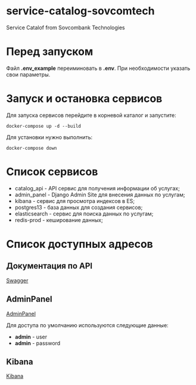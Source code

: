 # service-catalog-sovcomtech
Service Catalof from Sovcombank Technologies

# Перед запуском

Файл **.env_example** переиминовать в **.env**. При необходимости указать свои параметры.

# Запуск и остановка сервисов

Для запуска сервисов перейдите в корневой каталог и запустите:

```docker-compose up -d --build```

Для установки нужно выполнить:

```docker-compose down```

# Список сервисов

* catalog_api - API сервис для получения информации об услугах;
* admin_panel - Django Admin Site для внесения данных по услугам;
* kibana - сервис для просмотра индексов в ES;
* postgres13 - база данных для создания сервисов;
* elasticsearch - сервис для поиска данных по услугам;
* redis-prod - кеширование данных;

# Список доступных адресов

## Документация по API

[Swagger](http://localhost:8011/api/openapi)

## AdminPanel

[AdminPanel](http://localhost:8082/admin/)

Для доступа по умолчанию используются следующие данные:

* **admin** - user
* **admin** - password

## Kibana

[Kibana](http://localhost:5601)